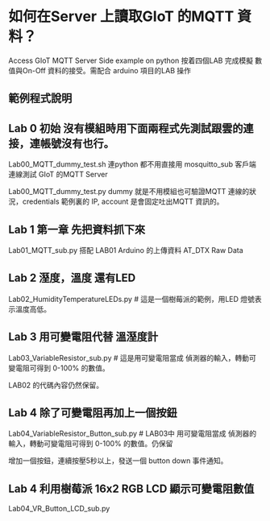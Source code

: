 # 如何在Server 上讀取GIoT 的MQTT 資料？
Access GIoT MQTT Server Side example on python
按着四個LAB 完成模擬 數值與On-Off 資料的接受。需配合 arduino 項目的LAB 操作
## 範例程式說明
## Lab 0 初始 沒有模組時用下面兩程式先測試跟雲的連接，連帳號沒有也行。
Lab00_MQTT_dummy_test.sh 連python 都不用直接用 mosquitto_sub 客戶端連線測試 GIoT 的MQTT Server

Lab00_MQTT_dummy_test.py dummy 就是不用模組也可驗證MQTT 連線的狀況，credentials 範例裏的 IP, account 是會固定吐出MQTT 資訊的。
## Lab 1 第一章 先把資料抓下來
Lab01_MQTT_sub.py 搭配 LAB01 Arduino 的上傳資料 AT_DTX Raw Data
## Lab 2 溼度，溫度 還有LED
Lab02_HumidityTemperatureLEDs.py # 這是一個樹莓派的範例，用LED 燈號表示溫度高低。
## Lab 3 用可變電阻代替 溫溼度計
Lab03_VariableResistor_sub.py # 這是用可變電阻當成 偵測器的輸入，轉動可變電阻可得到 0-100% 的數值。

LAB02 的代碼內容仍然保留。
## Lab 4 除了可變電阻再加上一個按鈕
Lab04_VariableResistor_Button_sub.py # LAB03中 用可變電阻當成 偵測器的輸入，轉動可變電阻可得到 0-100% 的數值。仍保留

增加一個按鈕，連續按壓5秒以上，發送一個 button down 事件通知。
## Lab 4 利用樹莓派 16x2 RGB LCD 顯示可變電阻數值
Lab04_VR_Button_LCD_sub.py 
